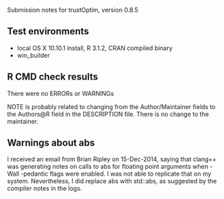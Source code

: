 Submission notes for trustOptim, version 0.8.5


## Test environments

-  local OS X 10.10.1 install, R 3.1.2, CRAN compiled binary
-  win_builder

## R CMD check results
There were no ERRORs or WARNINGs

NOTE is probably related to changing from the Author/Maintainer fields
to the Authors@R field in the DESCRIPTION file.  There is no change to
the maintainer.

## Warnings about abs
I received an email from Brian Ripley on 15-Dec-2014, saying that clang++ was generating notes on calls to abs for floating point arguments when -Wall -pedantic flags were enabled.  I was not able to replicate that on my system.  Nevertheless, I did replace abs with std::abs, as suggested by the compiler notes in the logs.


